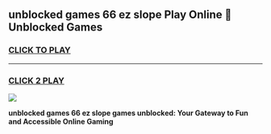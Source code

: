 
## unblocked games 66 ez slope Play Online 👋 Unblocked Games
<h3>
<a href="https://premium.freeplayer.one?title=unblocked_games_66_ez_slope&ref=19F">CLICK TO PLAY</a></h3>
<hr>

<h3>
<a href="https://premium.freeplayer.one?title=unblocked_games_66_ez_slope&ref=19F">CLICK 2 PLAY</a>
  
</h3>

<a href="https://premium.freeplayer.one?title=unblocked_games_66_ez_slope&ref=19F"><img src="https://clearcache.store/games.png"></a>


**unblocked games 66 ez slope games unblocked: Your Gateway to Fun and Accessible Online Gaming**
